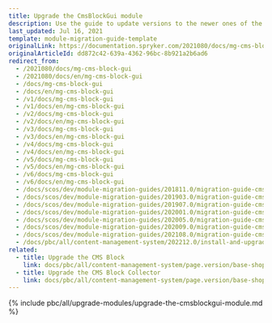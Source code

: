 ```yaml
---
title: Upgrade the CmsBlockGui module
description: Use the guide to update versions to the newer ones of the CMS Block GUI module.
last_updated: Jul 16, 2021
template: module-migration-guide-template
originalLink: https://documentation.spryker.com/2021080/docs/mg-cms-block-gui
originalArticleId: dd872c42-639a-4362-96bc-8b921a2b6ad6
redirect_from:
  - /2021080/docs/mg-cms-block-gui
  - /2021080/docs/en/mg-cms-block-gui
  - /docs/mg-cms-block-gui
  - /docs/en/mg-cms-block-gui
  - /v1/docs/mg-cms-block-gui
  - /v1/docs/en/mg-cms-block-gui
  - /v2/docs/mg-cms-block-gui
  - /v2/docs/en/mg-cms-block-gui
  - /v3/docs/mg-cms-block-gui
  - /v3/docs/en/mg-cms-block-gui
  - /v4/docs/mg-cms-block-gui
  - /v4/docs/en/mg-cms-block-gui
  - /v5/docs/mg-cms-block-gui
  - /v5/docs/en/mg-cms-block-gui
  - /v6/docs/mg-cms-block-gui
  - /v6/docs/en/mg-cms-block-gui
  - /docs/scos/dev/module-migration-guides/201811.0/migration-guide-cmsblockgui.html
  - /docs/scos/dev/module-migration-guides/201903.0/migration-guide-cmsblockgui.html
  - /docs/scos/dev/module-migration-guides/201907.0/migration-guide-cmsblockgui.html
  - /docs/scos/dev/module-migration-guides/202001.0/migration-guide-cmsblockgui.html
  - /docs/scos/dev/module-migration-guides/202005.0/migration-guide-cmsblockgui.html
  - /docs/scos/dev/module-migration-guides/202009.0/migration-guide-cmsblockgui.html
  - /docs/scos/dev/module-migration-guides/202108.0/migration-guide-cmsblockgui.html
  - /docs/pbc/all/content-management-system/202212.0/install-and-upgrade/upgrade-modules/upgrade-the-cmsblockgui-module.html
related:
  - title: Upgrade the CMS Block
    link: docs/pbc/all/content-management-system/page.version/base-shop/install-and-upgrade/upgrade-modules/upgrade-the-cmsblock-module.html
  - title: Upgrade the CMS Block Collector
    link: docs/pbc/all/content-management-system/page.version/base-shop/install-and-upgrade/upgrade-modules/upgrade-the-cmsblockcollector-module.html
---
```

{% include pbc/all/upgrade-modules/upgrade-the-cmsblockgui-module.md %} <!-- To edit, see /_includes/pbc/all/upgrade-modules/upgrade-the-cmsblockgui-module.md -->
